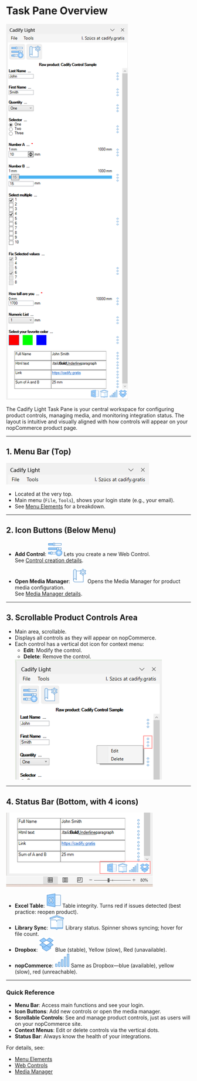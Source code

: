 # Task Pane Overview

<img src="https://raw.githubusercontent.com/Cadify/Cadify-Light-User-Manual/main/docs/taskPane/images/TaskPaneOverview.png" alt="TaskPaneOverview">

The Cadify Light Task Pane is your central workspace for configuring product controls, managing media, and monitoring integration status. The layout is intuitive and visually aligned with how controls will appear on your nopCommerce product page.

---

## 1. Menu Bar (Top)
<img src="https://raw.githubusercontent.com/Cadify/Cadify-Light-User-Manual/main/docs/taskPane/images/MenuBar.png" alt="Menu">

- Located at the very top.
- Main menu (`File`, `Tools`), shows your login state (e.g., your email).
- See [Menu Elements](menu_elements.md) for a breakdown.

---

## 2. Icon Buttons (Below Menu)

- **Add Control**: <img src="https://raw.githubusercontent.com/Cadify/Cadify-Light-User-Manual/main/docs/taskPane/images/AddWebControl.png" alt="AddWebControl"> Lets you create a new Web Control.  
  See [Control creation details](controls/cadifycontrols.md).

- **Open Media Manager**: <img src="https://raw.githubusercontent.com/Cadify/Cadify-Light-User-Manual/main/docs/taskPane/images/mediaManager.png" alt="MediaManager"> Opens the Media Manager for product media configuration.  
  See [Media Manager details](mediaManager/MediaManager.md).

---

## 3. Scrollable Product Controls Area

- Main area, scrollable.
- Displays all controls as they will appear on nopCommerce.
- Each control has a vertical dot icon for context menu:  
  - **Edit**: Modify the control.  
  - **Delete**: Remove the control.
  <img src="https://raw.githubusercontent.com/Cadify/Cadify-Light-User-Manual/main/docs/taskPane/images/ControlContextMenu.png" alt="ContextMenu">

---

## 4. Status Bar (Bottom, with 4 icons)

<img src="https://raw.githubusercontent.com/Cadify/Cadify-Light-User-Manual/main/docs/taskPane/images/StatusBar.png" alt="Status Bar">

- **Excel Table**: <img src="https://raw.githubusercontent.com/Cadify/Cadify-Light-User-Manual/main/docs/taskPane/images/excel.png" alt="Excel status"> Table integrity. Turns red if issues detected (best practice: reopen product).
- **Library Sync**: <img src="https://raw.githubusercontent.com/Cadify/Cadify-Light-User-Manual/main/docs/taskPane/images/library.png" alt="Library status"> Library status. Spinner shows syncing; hover for file count.
- **Dropbox**: <img src="https://raw.githubusercontent.com/Cadify/Cadify-Light-User-Manual/main/docs/taskPane/images/dropbox.png" alt="Dropbox status">  Blue (stable), Yellow (slow), Red (unavailable).
- **nopCommerce**: <img src="https://raw.githubusercontent.com/Cadify/Cadify-Light-User-Manual/main/docs/taskPane/images/nopC.png" alt="NopC status"> Same as Dropbox—blue (available), yellow (slow), red (unreachable).

---

### Quick Reference

- **Menu Bar**: Access main functions and see your login.
- **Icon Buttons**: Add new controls or open the media manager.
- **Scrollable Controls**: See and manage product controls, just as users will on your nopCommerce site.
- **Context Menus**: Edit or delete controls via the vertical dots.
- **Status Bar**: Always know the health of your integrations.

For details, see:  
- [Menu Elements](menu_elements.md)  
- [Web Controls](controls/cadifycontrols.md)  
- [Media Manager](mediaManager/MediaManager.md)